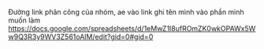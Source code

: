 Đường link phân công của nhóm, ae vào link ghi tên mình vào phần mình muốn làm
https://docs.google.com/spreadsheets/d/1eMwZ1l8ufROmZK0wkOPAWx5Ww9Q3R3y9WV3Z561oAlM/edit?gid=0#gid=0
